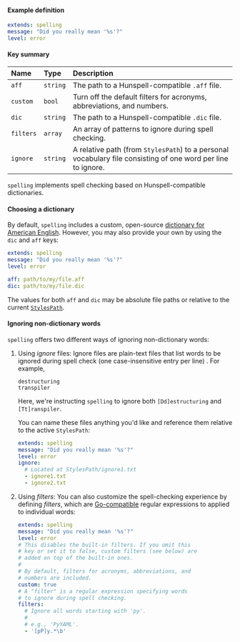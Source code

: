 #### Example definition

```yaml
extends: spelling
message: "Did you really mean '%s'?"
level: error
```

#### Key summary

| Name | Type | Description |
| :--- | :--- | :--- |
| `aff` | `string` | The path to a Hunspell-compatible `.aff` file. |
| `custom` | `bool` | Turn off the default filters for acronyms, abbreviations, and numbers. |
| `dic` | `string` | The  path to a Hunspell-compatible `.dic` file. |
| `filters` | `array` | An array of patterns to ignore during spell checking. |
| `ignore` | `string` | A relative path \(from `StylesPath`\) to a personal vocabulary file consisting of one word per line to ignore. |

`spelling` implements spell checking based on Hunspell-compatible dictionaries.

#### Choosing a dictionary

By default, `spelling` includes a custom, open-source
[dictionary for American English](https://github.com/errata-ai/en_US-web).
However, you may also provide your own by using the `dic` and `aff` keys:

```yaml
extends: spelling
message: "Did you really mean '%s'?"
level: error

aff: path/to/my/file.aff
dic: path/to/my/file.dic
```

The values for both `aff` and `dic` may be absolute file paths or relative to
the current [`StylesPath`](styles).

#### Ignoring non-dictionary words

`spelling` offers two different ways of ignoring non-dictionary words:

1. Using *ignore* files: Ignore files are plain-text files
   that list words to be ignored during spell check (one case-insensitive entry
   per line) . For example,

   ```text title="ignore.txt"
   destructuring
   transpiler
   ```

   Here, we're instructing `spelling` to ignore both
   `[Dd]estructuring` and `[Tt]ranspiler`.

   You can name these files anything you'd like and reference them relative to
   the active `StylesPath`:

   ```yaml
   extends: spelling
   message: "Did you really mean '%s'?"
   level: error
   ignore:
     # Located at StylesPath/ignore1.txt
     - ignore1.txt
     - ignore2.txt
   ```

2. Using *filters*: You can also customize the spell-checking experience by
   defining *filters*, which are [Go-compatible](styles#extension-points)
   regular expressions to applied to individual words:

   ```yaml
   extends: spelling
   message: "Did you really mean '%s'?"
   level: error
   # This disables the built-in filters. If you omit this
   # key or set it to false, custom filters (see below) are
   # added on top of the built-in ones.
   #
   # By default, filters for acronyms, abbreviations, and
   # numbers are included.
   custom: true
   # A "filter" is a regular expression specifying words
   # to ignore during spell checking.
   filters:
     # Ignore all words starting with 'py'.
     #
     # e.g., 'PyYAML'.
     - '[pP]y.*\b'
   ```
